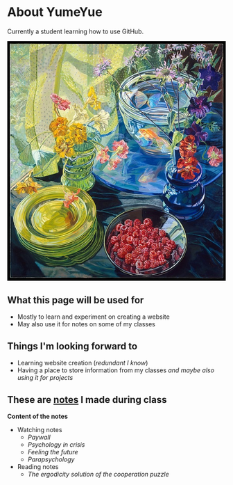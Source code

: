 # About YumeYue
Currently a student learning how to use GitHub.

![image](/relax)

## What this page will be used for
- Mostly to learn and experiment on creating a website
- May also use it for notes on some of my classes

## Things I'm looking forward to
- Learning website creation (*redundant I know*)
- Having a place to store information from my classes *and maybe also using it for projects*

## These are [notes](/notes.pdf) I made during class
**Content of the notes**
- Watching notes
  - *Paywall*
  - *Psychology in crisis*
  - *Feeling the future*
  - *Parapsychology*
- Reading notes
  - *The ergodicity solution of the cooperation puzzle*
